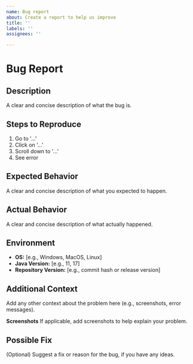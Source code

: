 ```yaml
---
name: Bug report
about: Create a report to help us improve
title: ''
labels: ''
assignees: ''

---
```


# Bug Report

## Description
A clear and concise description of what the bug is.

## Steps to Reproduce
1. Go to '...'
2. Click on '...'
3. Scroll down to '...'
4. See error

## Expected Behavior
A clear and concise description of what you expected to happen.

## Actual Behavior
A clear and concise description of what actually happened.

## Environment
- **OS:** [e.g., Windows, MacOS, Linux]
- **Java Version:** [e.g., 11, 17]
- **Repository Version:** [e.g., commit hash or release version]

## Additional Context
Add any other context about the problem here (e.g., screenshots, error messages).

**Screenshots**
If applicable, add screenshots to help explain your problem.

## Possible Fix
(Optional) Suggest a fix or reason for the bug, if you have any ideas.
